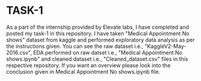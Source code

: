 # TASK-1
As a part of the internship provided by Elevate labs, I have completed and posted my task-1 in this repository.
I have taken "Medical Appointment No shows" dataset from kaggle and performed exploratory data analysis as per the instructions given. 
You can see the raw dataset i.e., "KaggleV2-May-2016.csv", EDA performed on raw datset i.e., "Medical Appointment No shows.ipynb" and cleaned dataset i.e., "Cleaned_dataset.csv" files in this respective repository. 
If you want an overview please look into the conclusion given in Medical Appointment No shows.ipynb file.
